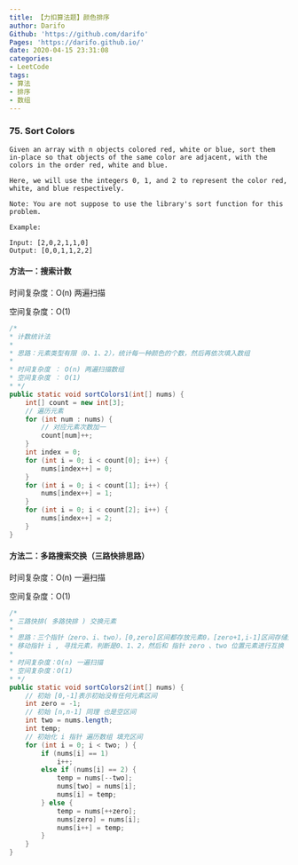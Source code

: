 ```yaml
---
title: 【力扣算法题】颜色排序
author: Darifo
Github: 'https://github.com/darifo'
Pages: 'https://darifo.github.io/'
date: 2020-04-15 23:31:08
categories:
- LeetCode
tags:
- 算法
- 排序
- 数组
---
```


### 75. Sort Colors

    Given an array with n objects colored red, white or blue, sort them in-place so that objects of the same color are adjacent, with the colors in the order red, white and blue.

    Here, we will use the integers 0, 1, and 2 to represent the color red, white, and blue respectively.

    Note: You are not suppose to use the library's sort function for this problem.

    Example:

    Input: [2,0,2,1,1,0]
    Output: [0,0,1,1,2,2]

#### 方法一：搜索计数

时间复杂度：O(n)  两遍扫描

空间复杂度：O(1)

```java
/*
* 计数统计法
*
* 思路：元素类型有限（0、1、2），统计每一种颜色的个数，然后再依次填入数组
*
* 时间复杂度 ： O(n) 两遍扫描数组
* 空间复杂度 ： O(1)
* */
public static void sortColors1(int[] nums) {
    int[] count = new int[3];
    // 遍历元素
    for (int num : nums) {
        // 对应元素次数加一
        count[num]++;
    }
    int index = 0;
    for (int i = 0; i < count[0]; i++) {
        nums[index++] = 0;
    }
    for (int i = 0; i < count[1]; i++) {
        nums[index++] = 1;
    }
    for (int i = 0; i < count[2]; i++) {
        nums[index++] = 2;
    }
}
```

#### 方法二：多路搜索交换（三路快排思路）

时间复杂度：O(n) 一遍扫描

空间复杂度：O(1)

```java
/*
* 三路快排( 多路快排 ) 交换元素
*
* 思路：三个指针（zero、i、two），[0,zero]区间都存放元素0，[zero+1,i-1]区间存储元素1，[two,n-1]区间存放元素2
* 移动指针 i , 寻找元素，判断是0、1、2，然后和 指针 zero 、two 位置元素进行互换
*
* 时间复杂度：O(n) 一遍扫描
* 空间复杂度：O(1)
* */
public static void sortColors2(int[] nums) {
    // 初始 [0,-1]表示初始没有任何元素区间
    int zero = -1;
    // 初始 [n,n-1] 同理 也是空区间
    int two = nums.length;
    int temp;
    // 初始化 i 指针 遍历数组 填充区间
    for (int i = 0; i < two; ) {
        if (nums[i] == 1)
            i++;
        else if (nums[i] == 2) {
            temp = nums[--two];
            nums[two] = nums[i];
            nums[i] = temp;
        } else {
            temp = nums[++zero];
            nums[zero] = nums[i];
            nums[i++] = temp;
        }
    }
}
```